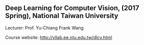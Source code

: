 ## Deep Learning for Computer Vision, (2017 Spring), National Taiwan University

Lecturer: Prof. Yu-Chiang Frank Wang

Course website: http://vllab.ee.ntu.edu.tw/dlcv.html 
